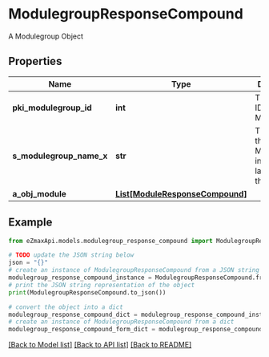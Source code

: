 # ModulegroupResponseCompound

A Modulegroup Object

## Properties

Name | Type | Description | Notes
------------ | ------------- | ------------- | -------------
**pki_modulegroup_id** | **int** | The unique ID of the Modulegroup | 
**s_modulegroup_name_x** | **str** | The name of the Modulegroup in the language of the requester | 
**a_obj_module** | [**List[ModuleResponseCompound]**](ModuleResponseCompound.md) |  | [optional] 

## Example

```python
from eZmaxApi.models.modulegroup_response_compound import ModulegroupResponseCompound

# TODO update the JSON string below
json = "{}"
# create an instance of ModulegroupResponseCompound from a JSON string
modulegroup_response_compound_instance = ModulegroupResponseCompound.from_json(json)
# print the JSON string representation of the object
print(ModulegroupResponseCompound.to_json())

# convert the object into a dict
modulegroup_response_compound_dict = modulegroup_response_compound_instance.to_dict()
# create an instance of ModulegroupResponseCompound from a dict
modulegroup_response_compound_form_dict = modulegroup_response_compound.from_dict(modulegroup_response_compound_dict)
```
[[Back to Model list]](../README.md#documentation-for-models) [[Back to API list]](../README.md#documentation-for-api-endpoints) [[Back to README]](../README.md)


